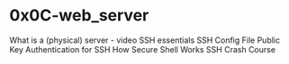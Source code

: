 # 0x0C-web_server

What is a (physical) server - video
SSH essentials
SSH Config File
Public Key Authentication for SSH
How Secure Shell Works
SSH Crash Course

